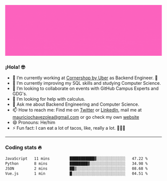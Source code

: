 ![Banner](banner.gif)

### ¡Hola! 🤓

- 🔭 I’m currently working at [Cornershop by Uber](https://cornershopapp.com) as Backend Engineer. 🥑
- 🌱 I’m currently improving my SQL skills and studying Computer Science.
- 👯 I’m looking to collaborate on events with GitHub Campus Experts and GDG's.
- 🤔 I’m looking for help with calculus.
- 💬 Ask me about Backend Engineering and Computer Science.
- 📫 How to reach me: Find me on [Twitter](https://twitter.com/ultr4nerd) or [LinkedIn](https://www.linkedin.com/in/ultr4nerd), mail me at [mauriciochavezolea@gmail.com](mailto:mauriciochavezolea@gmail.com) or go check my own [website](mauriciochavez.surge.sh)
- 😄 Pronouns: He/him
- ⚡ Fun fact: I can eat a lot of tacos, like, really a lot. 🌮🌮🌮

---

### Coding stats 🔥

<!--START_SECTION:waka-->
```text
JavaScript   11 mins         ███████████▓░░░░░░░░░░░░░   47.22 % 
Python       8 mins          ████████▓░░░░░░░░░░░░░░░░   34.98 % 
JSON         2 mins          ██▒░░░░░░░░░░░░░░░░░░░░░░   08.68 % 
Vue.js       1 min           █░░░░░░░░░░░░░░░░░░░░░░░░   04.51 % 
```
<!--END_SECTION:waka-->
